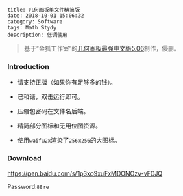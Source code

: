 ```
title: 几何画板单文件精简版
date: 2018-10-01 15:06:32
category: Software
tags: Math Stydy
description: 低调使用
```

> 基于“金狐工作室”的[几何画板最强中文版5.06](http://www.jinhu.me/article.asp?id=232)制作，侵删。

### Introduction

* 请支持正版（如果你有足够多的钱）。

* 已和谐，双击运行即可。

* 压缩包密码在文件名后端。

* 精简部分图标和无用位图资源。

* 使用`waifu2x`渲染了`256x256`的大图标。

### Download

<https://pan.baidu.com/s/1p3xo9xuFxMDONOzv-vF0JQ>

Password:`88re`
